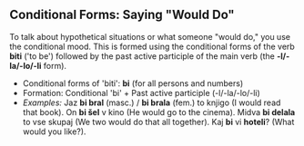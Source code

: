 ## Conditional Forms: Saying "Would Do"

To talk about hypothetical situations or what someone "would do," you use the conditional mood. This is formed using the conditional forms of the verb __biti__ ('to be') followed by the past active participle of the main verb (the __-l/-la/-lo/-li__ form).

*   Conditional forms of 'biti': __bi__ (for all persons and numbers)
*   Formation: Conditional 'bi' + Past active participle (-l/-la/-lo/-li)
*   _Examples:_ Jaz __bi bral__ (masc.) / __bi brala__ (fem.) to knjigo (I would read that book). On __bi šel__ v kino (He would go to the cinema). Midva __bi delala__ to vse skupaj (We two would do that all together). Kaj __bi__ vi __hoteli__? (What would you like?).